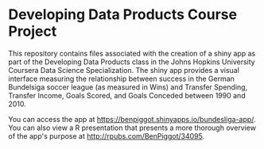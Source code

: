 Developing Data Products Course Project
====================================
This repository contains files associated with the creation of a shiny app as part of the Developing Data Products class in the Johns Hopkins University Coursera Data Science Specialization. The shiny app provides a visual interface measuring the relationship between success in the German Bundelsiga soccer league (as measured in Wins) and Transfer Spending, Transfer Income, Goals Scored, and Goals Conceded between 1990 and 2010.

You can access the app at https://benpiggot.shinyapps.io/bundesliga-app/. You can also view a R presentation that presents a more thorough overview of the app's purpose at http://rpubs.com/BenPiggot/34095.

